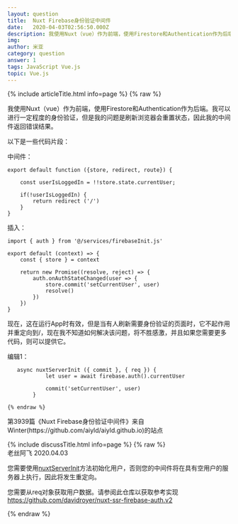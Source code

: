 ```yaml
---
layout: question
title:  Nuxt Firebase身份验证中间件
date:   2020-04-03T02:56:50.000Z
description: 我使用Nuxt（vue）作为前端，使用Firestore和Authentication作为后端。我可以进行一定程度的身份验证，但是我的问题是刷新浏览器会重...
img: 
author: 米亚
category: question
answer: 1
tags: JavaScript Vue.js
topic: Vue.js
---
```

<div class="article-root">
  <div class="article">
    {% include articleTitle.html info=page %}
    {% raw %}
    <div class="article-content"><p><font style="vertical-align: inherit;"><font style="vertical-align: inherit;">我使用Nuxt（vue）作为前端，使用Firestore和Authentication作为后端。</font><font style="vertical-align: inherit;">我可以进行一定程度的身份验证，但是我的问题是刷新浏览器会重置状态，因此我的中间件返回错误结果。</font></font></p>

<p><font style="vertical-align: inherit;"><font style="vertical-align: inherit;">以下是一些代码片段：</font></font></p>

<p><font style="vertical-align: inherit;"><font style="vertical-align: inherit;">中间件： </font></font></p>

<pre><code>export default function ({store, redirect, route}) {<font></font>
<font></font>
    const userIsLoggedIn = !!store.state.currentUser; <font></font>
<font></font>
    if(!userIsLoggedIn) {<font></font>
        return redirect ('/')<font></font>
    } <font></font>
}<font></font>
</code></pre>

<p><font style="vertical-align: inherit;"><font style="vertical-align: inherit;">插入：</font></font></p>

<pre><code>import { auth } from '@/services/firebaseInit.js'<font></font>
<font></font>
export default (context) =&gt; {<font></font>
    const { store } = context<font></font>
<font></font>
    return new Promise((resolve, reject) =&gt; {<font></font>
        auth.onAuthStateChanged(user =&gt; {<font></font>
            store.commit('setCurrentUser', user)<font></font>
            resolve()<font></font>
        })<font></font>
    })<font></font>
}<font></font>
</code></pre>

<p><font style="vertical-align: inherit;"><font style="vertical-align: inherit;">现在，这在运行App时有效，但是当有人刷新需要身份验证的页面时，它不起作用并重定向到/，现在我不知道如何解决该问题，将不胜感激，并且如果您需要更多代码，则可以提供它。 </font></font></p>

<p><font style="vertical-align: inherit;"><font style="vertical-align: inherit;">编辑1：</font></font></p>

<pre><code>   async nuxtServerInit ({ commit }, { req }) {<font></font>
            let user = await firebase.auth().currentUser<font></font>
<font></font>
            commit('setCurrentUser', user)<font></font>
        }<font></font>
</code></pre></div>
    {% endraw %}
  </div>
  <p class="winter_mark">第3939篇《Nuxt Firebase身份验证中间件》来自Winter(https://github.com/aiyld/aiyld.github.io)的站点</p>
  <div class="discuss-wrapper">
    {% include discussTitle.html info=page %}
    {% raw %}
    <div class="discuss-list">
    <div class="discuss-item">
        <div class="discuss-parent">
          <div class="discuss-meta">
            <span class="discuss-user">老丝阿飞</span>
            <span class="discuss-time">2020.04.03</span>
          </div>
          <div class="discuss-comment"><p><font style="vertical-align: inherit;"><font style="vertical-align: inherit;">您需要使用</font></font><a href="https://nuxtjs.org/guide/vuex-store/#the-nuxtserverinit-action" rel="nofollow noreferrer"><font style="vertical-align: inherit;"><font style="vertical-align: inherit;">nuxtServerInit</font></font></a><font style="vertical-align: inherit;"><font style="vertical-align: inherit;">方法</font><font style="vertical-align: inherit;">初始化用户</font><font style="vertical-align: inherit;">，否则您的中间件将在具有空用户的服务器上执行，因此将发生重定向。</font></font></p>

<p><font style="vertical-align: inherit;"><font style="vertical-align: inherit;">您需要从req对象获取用户数据。</font><font style="vertical-align: inherit;">请参阅此仓库以获取参考实现</font></font><a href="https://github.com/davidroyer/nuxt-ssr-firebase-auth.v2" rel="nofollow noreferrer"><font style="vertical-align: inherit;"><font style="vertical-align: inherit;">https://github.com/davidroyer/nuxt-ssr-firebase-auth.v2</font></font></a> </p></div>
        </div></div>
    </div>
    {% endraw %}
  </div>
<div>
